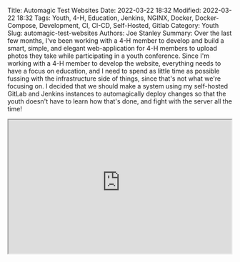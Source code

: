 Title: Automagic Test Websites
Date: 2022-03-22 18:32
Modified: 2022-03-22 18:32
Tags: Youth, 4-H, Education, Jenkins, NGINX, Docker, Docker-Compose, Development, CI, CI-CD, Self-Hosted, Gitlab
Category: Youth
Slug: automagic-test-websites
Authors: Joe Stanley
Summary: Over the last few months, I've been working with a 4-H member to develop and build a smart, simple, and elegant web-application for 4-H members to upload photos they take while participating in a youth conference. Since I'm working with a 4-H member to develop the website, everything needs to have a focus on education, and I need to spend as little time as possible fussing with the infrastructure side of things, since that's not what we're focusing on. I decided that we should make a system using my self-hosted GitLab and Jenkins instances to automagically deploy changes so that the youth doesn't have to learn how that's done, and fight with the server all the time!



<iframe src="https://gitlab.stanleysolutionsnw.com/idaho4h/4HPhotoUploader/-/raw/develop/Jenkinsfile" width="500" height="300" frameBorder="2">